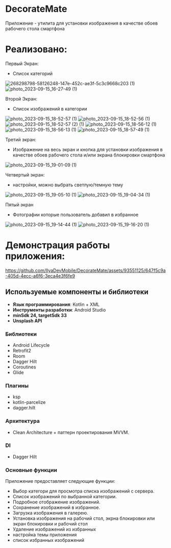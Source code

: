 # DecorateMate
Приложение - утилита для установки изображения в качестве обоев рабочего стола смартфона

# Реализовано:
Первый Экран:
- Список категорий

![268298798-58126248-147e-452c-ae3f-5c3c9668c203 (1)](https://github.com/IlyaDevMobile/DecorateMate/assets/93551125/9648acd0-437d-490c-a3b1-31353b6c2ea9) ![photo_2023-09-15_16-27-49 (1)](https://github.com/IlyaDevMobile/DecorateMate/assets/93551125/88bc9b16-8d79-4045-8e6e-a15d94154b34)

Второй Экран:
- Список изображений в категории

![photo_2023-09-15_18-52-57 (1)](https://github.com/IlyaDevMobile/DecorateMate/assets/93551125/6b2c2ffe-2cec-4221-ac47-81c34dde4082) 
![photo_2023-09-15_18-52-56 (1)](https://github.com/IlyaDevMobile/DecorateMate/assets/93551125/de351051-e3cb-49d9-ada8-e5814acc91f0) 
![photo_2023-09-15_18-52-57 (2) (1)](https://github.com/IlyaDevMobile/DecorateMate/assets/93551125/4ad7f984-a11f-4adc-80f0-44cf46cc1813) 
![photo_2023-09-15_18-56-12 (1)](https://github.com/IlyaDevMobile/DecorateMate/assets/93551125/8da0837d-92fb-4ddd-bca3-14ba34bde308) 
![photo_2023-09-15_18-56-13 (1)](https://github.com/IlyaDevMobile/DecorateMate/assets/93551125/8a5f8f54-725d-4281-9a14-834a25199786) 
![photo_2023-09-15_18-57-49 (1)](https://github.com/IlyaDevMobile/DecorateMate/assets/93551125/dc59be91-be3c-496f-a4fa-40489b366285) 

Третий экран:
- Изображение на весь экран и кнопка для установки изображения в качестве обоев рабочего стола и/или экрана блокировки смартфона

![photo_2023-09-15_19-01-09 (1)](https://github.com/IlyaDevMobile/DecorateMate/assets/93551125/72469460-2f58-4d9e-bbd4-a0e80dcade97)

Четвертый экран:
- настройки, можно выбрать светлую/темную тему

![photo_2023-09-15_19-05-10 (1)](https://github.com/IlyaDevMobile/DecorateMate/assets/93551125/80b48010-cc92-4407-8183-82ed674ce37f) ![photo_2023-09-15_19-04-34 (1)](https://github.com/IlyaDevMobile/DecorateMate/assets/93551125/89ce6a77-26bd-4db2-849c-c6852f4f8a4f)

Пятый экран
- Фотографии которые пользователь добавил в избранное

 ![photo_2023-09-15_19-14-44 (1)](https://github.com/IlyaDevMobile/DecorateMate/assets/93551125/639f3b9f-54d6-4fe2-ac3a-2e1926d926b0) ![photo_2023-09-15_19-16-20 (1)](https://github.com/IlyaDevMobile/DecorateMate/assets/93551125/2977e1a1-883a-4df4-bacf-0e90b22fc443)


# Демонстрация работы приложения:

https://github.com/IlyaDevMobile/DecorateMate/assets/93551125/647f5c9a-405d-4ecc-a6f6-3eca4e3f6fe9


## Используемые компоненты и библиотеки

- **Язык программирования**:  Kotlin + XML
- **Инструменты разработки**: Android Studio
- **minSdk 24, targetSdk 33**
- **Unsplash API**

### Библиотеки 

- Android Lifecycle
- Retrofit2
- Room
- Dagger Hilt
- Coroutines
- Glide
### Плагины
- ksp
- kotlin-parcelize
- dagger.hilt
  

### Архитектура

- Clean Architecture + паттерн проектирования MVVM.

### DI

- Dagger Hilt

### Основные функции

Приложение предоставляет следующие функции:

- Выбор категори для просмотра списка изображений с сервера.
- Список изображений по выбранной категории.
- Подробное отображение изображений.
- Сохранение изображений в избранное.
- Загрузка изображения в галерею.
- Установка изображения на рабочий стол, экрна блокировки или экран блокировки и рабочий стол
- Удаление изображений из избранных
- настройка темы приложения
- список избранных изображений

















